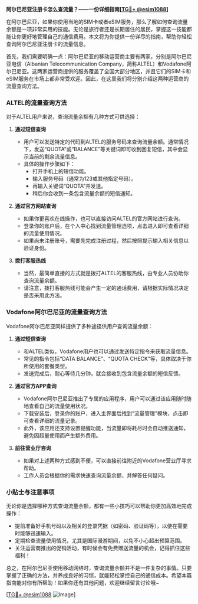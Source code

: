 **阿尔巴尼亚注册卡怎么查流量？——一份详细指南[[TG💪+ @esim1088](https://t.me/s/esim1088)]**

在阿尔巴尼亚，如果你使用当地的SIM卡或者eSIM服务，那么了解如何查询流量余额是一项非常实用的技能。无论是旅行者还是长期居住的居民，掌握这一技能都能让你更好地管理自己的通信费用。本文将为你提供一份详尽的指南，帮助你轻松查询阿尔巴尼亚注册卡的流量信息。

首先，我们需要明确一点：阿尔巴尼亚的移动运营商主要有两家，分别是阿尔巴尼亚电信（Albanian Telecommunication Company，简称ALTEL）和Vodafone阿尔巴尼亚。这两家运营商提供的服务覆盖了全国大部分地区，并且它们的SIM卡和eSIM服务在市场上都非常受欢迎。因此，在这里我们将分别介绍这两种运营商的流量查询方法。

### ALTEL的流量查询方法

对于ALTEL用户来说，查询流量余额有几种方式可供选择：

1. **通过短信查询**
   - 用户可以发送特定的代码到ALTEL的服务号码来查询流量余额。通常情况下，发送“QUOTA”或“BALANCE”等关键词即可收到回复短信，其中会显示当前的剩余流量信息。
   - 具体的操作步骤如下：
     - 打开手机上的短信功能。
     - 输入服务号码（通常为123或其他指定号码）。
     - 再输入关键词“QUOTA”并发送。
     - 稍后你会收到一条包含流量余额的短信通知。

2. **通过官方网站查询**
   - 如果你更喜欢在线操作，也可以直接访问ALTEL的官方网站进行查询。
   - 登录你的账户后，在个人中心找到流量管理选项，点击进入即可查看详细的流量使用情况。
   - 如果尚未注册账号，需要先完成注册过程，然后按照提示输入相关信息以验证身份。

3. **拨打客服热线**
   - 当然，最简单直接的方式就是拨打ALTEL的客服热线，由专业人员协助你查询流量余额。
   - 请注意，拨打客服热线可能会产生一定的通话费用，请根据实际情况决定是否采用此方法。

### Vodafone阿尔巴尼亚的流量查询方法

Vodafone阿尔巴尼亚同样提供了多种途径供用户查询流量余额：

1. **通过短信查询**
   - 和ALTEL类似，Vodafone用户也可以通过发送特定指令来获取流量信息。
   - 常见的指令包括“DATA BALANCE”、“QUOTA CHECK”等，具体取决于你所使用的套餐类型。
   - 发送完成后，耐心等待几分钟，就会接收到包含流量余额的短信反馈。

2. **通过官方APP查询**
   - Vodafone阿尔巴尼亚推出了专属的应用程序，用户可以通过该应用随时随地查看自己的流量使用状况。
   - 下载安装后，登录你的账户，进入主界面后找到“流量管理”模块，点击即可查看详细的流量记录。
   - 此外，该应用还支持设置提醒功能，当流量即将耗尽时会自动推送通知，避免因超量使用而产生额外费用。

3. **前往营业厅咨询**
   - 如果对上述两种方式感到不便，可以直接前往附近的Vodafone营业厅寻求帮助。
   - 工作人员会根据你的需求快速查询流量余额，并解答任何疑问。

### 小贴士与注意事项

无论你是选择哪种方式查询流量余额，都有一些小技巧可以帮助你更加高效地完成操作：

- 提前准备好手机号码以及相关的登录凭据（如密码、验证码等），以便在需要时能够迅速输入。
- 定期检查流量使用情况，尤其是国际漫游期间，以免不小心超出预算范围。
- 关注运营商推出的促销活动，有时候会有免费赠送流量的机会，记得抓住这些福利！

总之，在阿尔巴尼亚使用移动网络时，查询流量余额并不是一件复杂的事情。只要掌握了正确的方法，并养成良好的习惯，就能轻松掌控自己的通信成本。希望本篇指南能对你有所帮助！如果你还有其他问题，欢迎继续留言讨论哦~

[[TG💪+ @esim1088](https://t.me/s/esim1088) ![Image](https://i.postimg.cc/4NQfJmqS/Snipaste-2025-05-13-00-14-12.png)]